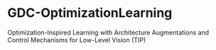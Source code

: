 # GDC-OptimizationLearning
  Optimization-Inspired Learning with  Architecture Augmentations and Control Mechanisms  for Low-Level Vision (TIP)
